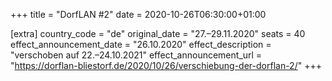 +++
title = "DorfLAN #2"
date = 2020-10-26T06:30:00+01:00

[extra]
country_code = "de"
original_date = "27.–29.11.2020"
seats = 40
effect_announcement_date = "26.10.2020"
effect_description = "verschoben auf 22.–24.10.2021"
effect_announcement_url = "https://dorflan-bliestorf.de/2020/10/26/verschiebung-der-dorflan-2/"
+++
